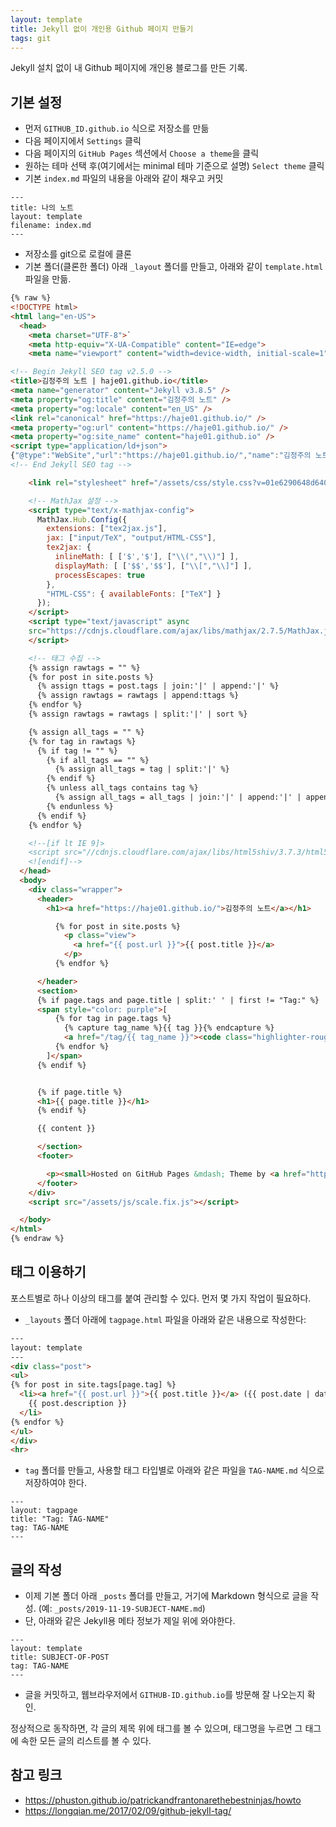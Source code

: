 ```yaml
---
layout: template
title: Jekyll 없이 개인용 Github 페이지 만들기
tags: git
---
```


Jekyll 설치 없이 내 Github 페이지에 개인용 블로그를 만든 기록.

## 기본 설정

* 먼저 `GITHUB_ID.github.io` 식으로 저장소를 만듦
* 다음 페이지에서 `Settings` 클릭
* 다음 페이지의 `GitHub Pages` 섹션에서 `Choose a theme`을 클릭
* 원하는 테마 선택 후(여기에서는 minimal 테마 기준으로 설명) `Select theme` 클릭
* 기본 `index.md` 파일의 내용을 아래와 같이 채우고 커밋

```
---
title: 나의 노트
layout: template
filename: index.md
---
```
* 저장소를 git으로 로컬에 클론
* 기본 폴더(클론한 폴더) 아래 `_layout` 폴더를 만들고, 아래와 같이 `template.html` 파일을 만듦.

```html
{% raw %}
<!DOCTYPE html>
<html lang="en-US">
  <head>
    <meta charset="UTF-8">`
    <meta http-equiv="X-UA-Compatible" content="IE=edge">
    <meta name="viewport" content="width=device-width, initial-scale=1">

<!-- Begin Jekyll SEO tag v2.5.0 -->
<title>김정주의 노트 | haje01.github.io</title>
<meta name="generator" content="Jekyll v3.8.5" />
<meta property="og:title" content="김정주의 노트" />
<meta property="og:locale" content="en_US" />
<link rel="canonical" href="https://haje01.github.io/" />
<meta property="og:url" content="https://haje01.github.io/" />
<meta property="og:site_name" content="haje01.github.io" />
<script type="application/ld+json">
{"@type":"WebSite","url":"https://haje01.github.io/","name":"김정주의 노트","headline":"김정주의 노트","@context":"http://schema.org"}</script>
<!-- End Jekyll SEO tag -->

    <link rel="stylesheet" href="/assets/css/style.css?v=01e6290648d6409b0c7f076e8788b0cbc74c3e34">

    <!-- MathJax 설정 -->
    <script type="text/x-mathjax-config">
      MathJax.Hub.Config({
        extensions: ["tex2jax.js"],
        jax: ["input/TeX", "output/HTML-CSS"],
        tex2jax: {
          inlineMath: [ ['$','$'], ["\\(","\\)"] ],
          displayMath: [ ['$$','$$'], ["\\[","\\]"] ],
          processEscapes: true
        },
        "HTML-CSS": { availableFonts: ["TeX"] }
      });
    </script>
    <script type="text/javascript" async
    src="https://cdnjs.cloudflare.com/ajax/libs/mathjax/2.7.5/MathJax.js?config=TeX-MML-AM_CHTML">
    </script>

    <!-- 태그 수집 -->
    {% assign rawtags = "" %}
    {% for post in site.posts %}
      {% assign ttags = post.tags | join:'|' | append:'|' %}
      {% assign rawtags = rawtags | append:ttags %}
    {% endfor %}
    {% assign rawtags = rawtags | split:'|' | sort %}

    {% assign all_tags = "" %}
    {% for tag in rawtags %}
      {% if tag != "" %}
        {% if all_tags == "" %}
          {% assign all_tags = tag | split:'|' %}
        {% endif %}
        {% unless all_tags contains tag %}
          {% assign all_tags = all_tags | join:'|' | append:'|' | append:tag | split:'|' %}
        {% endunless %}
      {% endif %}
    {% endfor %}

    <!--[if lt IE 9]>
    <script src="//cdnjs.cloudflare.com/ajax/libs/html5shiv/3.7.3/html5shiv.min.js"></script>
    <![endif]-->
  </head>
  <body>
    <div class="wrapper">
      <header>
        <h1><a href="https://haje01.github.io/">김정주의 노트</a></h1>

          {% for post in site.posts %}
            <p class="view">
              <a href="{{ post.url }}">{{ post.title }}</a>
            </p>
          {% endfor %}

      </header>
      <section>
      {% if page.tags and page.title | split:' ' | first != "Tag:" %}
      <span style="color: purple">[
          {% for tag in page.tags %}
            {% capture tag_name %}{{ tag }}{% endcapture %}
            <a href="/tag/{{ tag_name }}"><code class="highlighter-rouge"><nobr>{{ tag_name }}</nobr></code>&nbsp;</a>
          {% endfor %}
        ]</span>
      {% endif %}


      {% if page.title %}
      <h1>{{ page.title }}</h1>
      {% endif %}

      {{ content }}

      </section>
      <footer>

        <p><small>Hosted on GitHub Pages &mdash; Theme by <a href="https://github.com/orderedlist">orderedlist</a></small></p>
      </footer>
    </div>
    <script src="/assets/js/scale.fix.js"></script>

  </body>
</html>
{% endraw %}
```

## 태그 이용하기
포스트별로 하나 이상의 태그를 붙여 관리할 수 있다. 먼저 몇 가지 작업이 필요하다.

* `_layouts` 폴더 아래에 `tagpage.html` 파일을 아래와 같은 내용으로 작성한다:

```html
---
layout: template
---
<div class="post">
<ul>
{% for post in site.tags[page.tag] %}
  <li><a href="{{ post.url }}">{{ post.title }}</a> ({{ post.date | date: "%Y-%m-%d" }})<br>
    {{ post.description }}
  </li>
{% endfor %}
</ul>
</div>
<hr>
```

* `tag` 폴더를 만들고, 사용할 태그 타입별로 아래와 같은 파일을 `TAG-NAME.md` 식으로 저장하여야 한다.

```
---
layout: tagpage
title: "Tag: TAG-NAME"
tag: TAG-NAME
---
```

## 글의 작성

* 이제 기본 폴더 아래 `_posts` 폴더를 만들고, 거기에 Markdown 형식으로 글을 작성. (예: `_posts/2019-11-19-SUBJECT-NAME.md`)
* 단, 아래와 같은 Jekyll용 메타 정보가 제일 위에 와야한다.

```
---
layout: template
title: SUBJECT-OF-POST
tag: TAG-NAME
---
```

* 글을 커밋하고, 웹브라우저에서 `GITHUB-ID.github.io`를 방문해 잘 나오는지 확인.

정상적으로 동작하면, 각 글의 제목 위에 태그를 볼 수 있으며, 태그명을 누르면 그 태그에 속한 모든 글의 리스트를 볼 수 있다.

## 참고 링크
* https://phuston.github.io/patrickandfrantonarethebestninjas/howto
* https://longqian.me/2017/02/09/github-jekyll-tag/